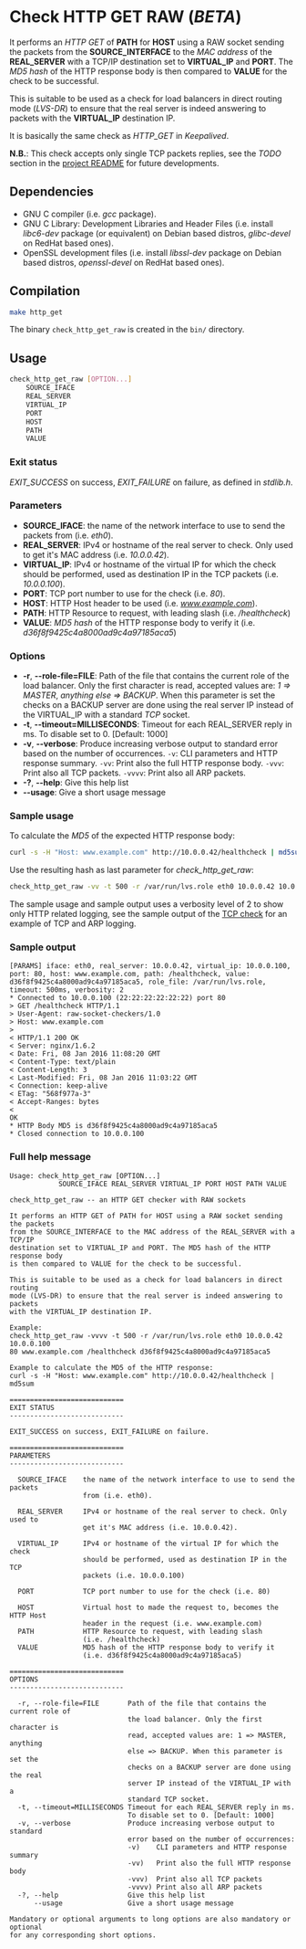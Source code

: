 # Check HTTP GET RAW (_BETA_)

It performs an _HTTP GET_ of __PATH__ for __HOST__ using a RAW socket sending
the packets from the __SOURCE_INTERFACE__ to the _MAC address_ of the
__REAL_SERVER__ with a TCP/IP destination set to __VIRTUAL_IP__ and
__PORT__. The _MD5 hash_ of the HTTP response body is then compared to
__VALUE__ for the check to be successful.

This is suitable to be used as a check for load balancers in direct routing
mode (_LVS-DR_) to ensure that the real server is indeed answering to packets
with the __VIRTUAL_IP__ destination IP.

It is basically the same check as *HTTP_GET* in _Keepalived_.

__N.B.__: This check accepts only single TCP packets replies, see the _TODO_
section in the [project README](../README.md) for future developments.

## Dependencies

* GNU C compiler (i.e. _gcc_ package).
* GNU C Library: Development Libraries and Header Files (i.e. install
  _libc6-dev_ package (or equivalent) on Debian based distros, _glibc-devel_ on
  RedHat based ones).
* OpenSSL development files (i.e. install _libssl-dev_ package on Debian based
  distros, _openssl-devel_ on RedHat based ones).

## Compilation

```sh
make http_get
```

The binary `check_http_get_raw` is created in the `bin/` directory.

## Usage

```sh
check_http_get_raw [OPTION...]
    SOURCE_IFACE
    REAL_SERVER
    VIRTUAL_IP
    PORT
    HOST
    PATH
    VALUE
```

### Exit status

*EXIT_SUCCESS* on success, *EXIT_FAILURE* on failure, as defined in _stdlib.h_.

### Parameters

* __SOURCE_IFACE__: the name of the network interface to use to send the
  packets from (i.e. _eth0_).
* __REAL_SERVER__: IPv4 or hostname of the real server to check. Only used to
  get it's MAC address (i.e. _10.0.0.42_).
* __VIRTUAL_IP__: IPv4 or hostname of the virtual IP for which the check
  should be performed, used as destination IP in the TCP packets
  (i.e. _10.0.0.100_).
* __PORT__: TCP port number to use for the check (i.e. _80_).
* __HOST__: HTTP Host header to be used (i.e. _www.example.com_).
* __PATH__: HTTP Resource to request, with leading slash (i.e. _/healthcheck_)
* __VALUE__: _MD5 hash_ of the HTTP response body to verify it (i.e.
  _d36f8f9425c4a8000ad9c4a97185aca5_)

### Options

* __-r__, __--role-file=FILE__: Path of the file that contains the current role
  of the load balancer. Only the first character is read, accepted values are:
  _1 => MASTER_, _anything else => BACKUP_. When this parameter is set the
  checks on a BACKUP server are done using the real server IP instead of the
  VIRTUAL_IP with a standard _TCP_ socket.
* __-t__, __--timeout=MILLISECONDS__: Timeout for each REAL_SERVER reply in ms.
  To disable set to 0. [Default: 1000]
* __-v__, __--verbose__: Produce increasing verbose output to standard error
  based on the number of occurrences. `-v`: CLI parameters and HTTP response
  summary. `-vv`: Print also the full HTTP response body. `-vvv`: Print also
  all TCP packets. `-vvvv`: Print also all ARP packets.
* __-?__, __--help__: Give this help list
* __--usage__: Give a short usage message

### Sample usage

To calculate the _MD5_ of the expected HTTP response body:
```sh
curl -s -H "Host: www.example.com" http://10.0.0.42/healthcheck | md5sum
```

Use the resulting hash as last parameter for *check_http_get_raw*:
```sh
check_http_get_raw -vv -t 500 -r /var/run/lvs.role eth0 10.0.0.42 10.0.0.100 80 www.example.com /healthcheck d36f8f9425c4a8000ad9c4a97185aca5
```
The sample usage and sample output uses a verbosity level of 2 to show only
HTTP related logging, see the sample output of the
[TCP check](check_tcp_raw.md) for an example of TCP and ARP
logging.

### Sample output

```
[PARAMS] iface: eth0, real_server: 10.0.0.42, virtual_ip: 10.0.0.100, port: 80, host: www.example.com, path: /healthcheck, value: d36f8f9425c4a8000ad9c4a97185aca5, role_file: /var/run/lvs.role, timeout: 500ms, verbosity: 2
* Connected to 10.0.0.100 (22:22:22:22:22:22) port 80
> GET /healthcheck HTTP/1.1
> User-Agent: raw-socket-checkers/1.0
> Host: www.example.com
>
< HTTP/1.1 200 OK
< Server: nginx/1.6.2
< Date: Fri, 08 Jan 2016 11:08:20 GMT
< Content-Type: text/plain
< Content-Length: 3
< Last-Modified: Fri, 08 Jan 2016 11:03:22 GMT
< Connection: keep-alive
< ETag: "568f977a-3"
< Accept-Ranges: bytes
<
OK
* HTTP Body MD5 is d36f8f9425c4a8000ad9c4a97185aca5
* Closed connection to 10.0.0.100
```

### Full help message

```
Usage: check_http_get_raw [OPTION...]
            SOURCE_IFACE REAL_SERVER VIRTUAL_IP PORT HOST PATH VALUE

check_http_get_raw -- an HTTP GET checker with RAW sockets

It performs an HTTP GET of PATH for HOST using a RAW socket sending the packets
from the SOURCE_INTERFACE to the MAC address of the REAL_SERVER with a TCP/IP
destination set to VIRTUAL_IP and PORT. The MD5 hash of the HTTP response body
is then compared to VALUE for the check to be successful.

This is suitable to be used as a check for load balancers in direct routing
mode (LVS-DR) to ensure that the real server is indeed answering to packets
with the VIRTUAL_IP destination IP.

Example:
check_http_get_raw -vvvv -t 500 -r /var/run/lvs.role eth0 10.0.0.42 10.0.0.100
80 www.example.com /healthcheck d36f8f9425c4a8000ad9c4a97185aca5

Example to calculate the MD5 of the HTTP response:
curl -s -H "Host: www.example.com" http://10.0.0.42/healthcheck | md5sum

============================
EXIT STATUS
----------------------------

EXIT_SUCCESS on success, EXIT_FAILURE on failure.

============================
PARAMETERS
----------------------------

  SOURCE_IFACE    the name of the network interface to use to send the packets
                  from (i.e. eth0).

  REAL_SERVER     IPv4 or hostname of the real server to check. Only used to
                  get it's MAC address (i.e. 10.0.0.42).

  VIRTUAL_IP      IPv4 or hostname of the virtual IP for which the check
                  should be performed, used as destination IP in the TCP
                  packets (i.e. 10.0.0.100)

  PORT            TCP port number to use for the check (i.e. 80)

  HOST            Virtual host to made the request to, becomes the HTTP Host
                  header in the request (i.e. www.example.com)
  PATH            HTTP Resource to request, with leading slash
                  (i.e. /healthcheck)
  VALUE           MD5 hash of the HTTP response body to verify it
                  (i.e. d36f8f9425c4a8000ad9c4a97185aca5)

============================
OPTIONS
----------------------------

  -r, --role-file=FILE       Path of the file that contains the current role of
                             the load balancer. Only the first character is
                             read, accepted values are: 1 => MASTER, anything
                             else => BACKUP. When this parameter is set the
                             checks on a BACKUP server are done using the real
                             server IP instead of the VIRTUAL_IP with a
                             standard TCP socket.
  -t, --timeout=MILLISECONDS Timeout for each REAL_SERVER reply in ms.
                             To disable set to 0. [Default: 1000]
  -v, --verbose              Produce increasing verbose output to standard
                             error based on the number of occurrences:
                             -v)    CLI parameters and HTTP response summary
                             -vv)   Print also the full HTTP response body
                             -vvv)  Print also all TCP packets
                             -vvvv) Print also all ARP packets
  -?, --help                 Give this help list
      --usage                Give a short usage message

Mandatory or optional arguments to long options are also mandatory or optional
for any corresponding short options.
```
